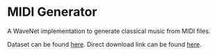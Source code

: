 # MIDI Generator

A WaveNet implementation to generate classical music from MIDI files.

Dataset can be found [here](http://www.piano-midi.de/midis.htm#Chopin).
Direct download link can be found [here](http://www.piano-midi.de/zip/chopin.zip).
